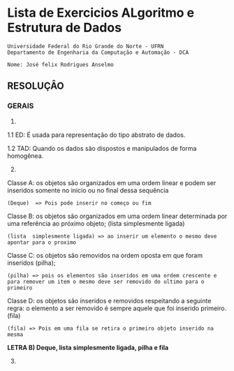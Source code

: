 # Lista de Exercicios ALgoritmo e Estrutura de Dados 
```
Universidade Federal do Rio Grande do Norte - UFRN
Departamento de Engenharia da Computação e Automação - DCA

Nome: José felix Rodrigues Anselmo 

```

## RESOLUÇÂO 
### GERAIS 
1. 
1.1 ED: É usada para representação do tipo abstrato de dados.

1.2 TAD: Quando os dados são dispostos e manipulados de forma homogênea. 

2. 
Classe A: os objetos são organizados em uma ordem linear e podem ser inseridos somente no início ou no final dessa sequência
    
    (Deque)  => Pois pode inserir no começo ou fim 

Classe B: os objetos são organizados em uma ordem linear determinada por uma referência ao próximo objeto; (lista  simplesmente ligada)
    
    (lista  simplesmente ligada) => ao inserir um elemento o mesmo deve apontar para o proximo

Classe C: os objetos são removidos na ordem oposta em que foram inseridos (pilha);

    (pilha) => pois os elementos são inseridos em uma ordem crescente e para remover um item o mesmo deve ser removido do ultimo para o primeiro

Classe D: os objetos são inseridos e removidos respeitando a seguinte regra: o elemento a ser removido é sempre aquele que foi inserido primeiro. (fila)
    
    (fila) => Pois em uma fila se retira o primeiro objeto inserido na mesma 

**LETRA B) Deque, lista simplesmente ligada, pilha e fila**

3. 
